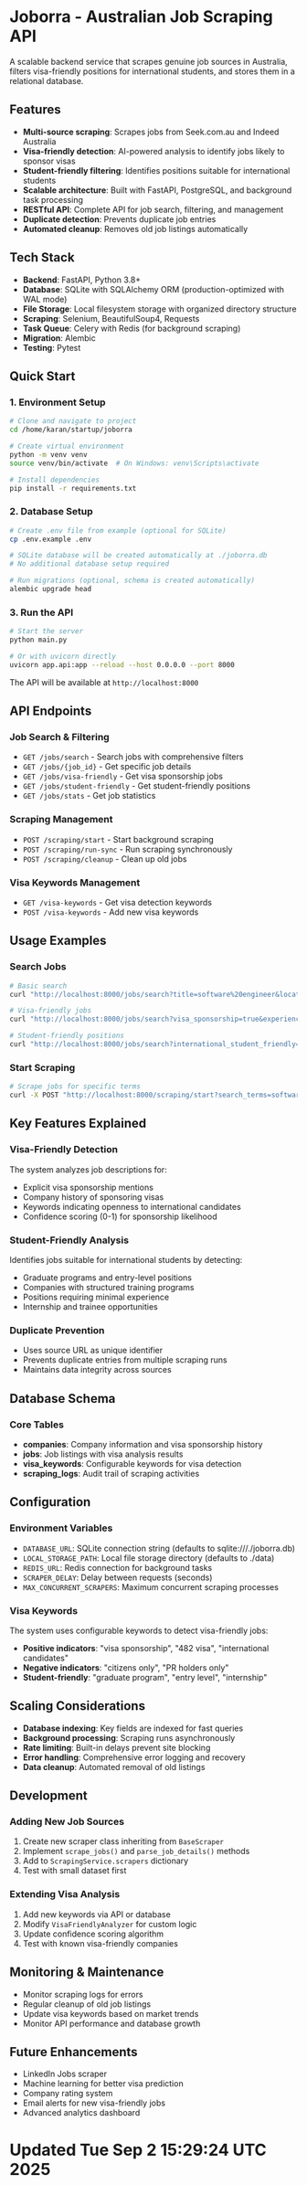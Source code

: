 # Joborra - Australian Job Scraping API

A scalable backend service that scrapes genuine job sources in Australia, filters visa-friendly positions for international students, and stores them in a relational database.

## Features

- **Multi-source scraping**: Scrapes jobs from Seek.com.au and Indeed Australia
- **Visa-friendly detection**: AI-powered analysis to identify jobs likely to sponsor visas
- **Student-friendly filtering**: Identifies positions suitable for international students
- **Scalable architecture**: Built with FastAPI, PostgreSQL, and background task processing
- **RESTful API**: Complete API for job search, filtering, and management
- **Duplicate detection**: Prevents duplicate job entries
- **Automated cleanup**: Removes old job listings automatically

## Tech Stack

- **Backend**: FastAPI, Python 3.8+
- **Database**: SQLite with SQLAlchemy ORM (production-optimized with WAL mode)
- **File Storage**: Local filesystem storage with organized directory structure
- **Scraping**: Selenium, BeautifulSoup4, Requests
- **Task Queue**: Celery with Redis (for background scraping)
- **Migration**: Alembic
- **Testing**: Pytest

## Quick Start

### 1. Environment Setup

```bash
# Clone and navigate to project
cd /home/karan/startup/joborra

# Create virtual environment
python -m venv venv
source venv/bin/activate  # On Windows: venv\Scripts\activate

# Install dependencies
pip install -r requirements.txt
```

### 2. Database Setup

```bash
# Create .env file from example (optional for SQLite)
cp .env.example .env

# SQLite database will be created automatically at ./joborra.db
# No additional database setup required

# Run migrations (optional, schema is created automatically)
alembic upgrade head
```

### 3. Run the API

```bash
# Start the server
python main.py

# Or with uvicorn directly
uvicorn app.api:app --reload --host 0.0.0.0 --port 8000
```

The API will be available at `http://localhost:8000`

## API Endpoints

### Job Search & Filtering

- `GET /jobs/search` - Search jobs with comprehensive filters
- `GET /jobs/{job_id}` - Get specific job details
- `GET /jobs/visa-friendly` - Get visa sponsorship jobs
- `GET /jobs/student-friendly` - Get student-friendly positions
- `GET /jobs/stats` - Get job statistics

### Scraping Management

- `POST /scraping/start` - Start background scraping
- `POST /scraping/run-sync` - Run scraping synchronously
- `POST /scraping/cleanup` - Clean up old jobs

### Visa Keywords Management

- `GET /visa-keywords` - Get visa detection keywords
- `POST /visa-keywords` - Add new visa keywords

## Usage Examples

### Search Jobs
```bash
# Basic search
curl "http://localhost:8000/jobs/search?title=software%20engineer&location=Sydney"

# Visa-friendly jobs
curl "http://localhost:8000/jobs/search?visa_sponsorship=true&experience_level=entry"

# Student-friendly positions
curl "http://localhost:8000/jobs/search?international_student_friendly=true&employment_type=full-time"
```

### Start Scraping
```bash
# Scrape jobs for specific terms
curl -X POST "http://localhost:8000/scraping/start?search_terms=software%20engineer&search_terms=data%20analyst&location=Australia"
```

## Key Features Explained

### Visa-Friendly Detection
The system analyzes job descriptions for:
- Explicit visa sponsorship mentions
- Company history of sponsoring visas
- Keywords indicating openness to international candidates
- Confidence scoring (0-1) for sponsorship likelihood

### Student-Friendly Analysis
Identifies jobs suitable for international students by detecting:
- Graduate programs and entry-level positions
- Companies with structured training programs
- Positions requiring minimal experience
- Internship and trainee opportunities

### Duplicate Prevention
- Uses source URL as unique identifier
- Prevents duplicate entries from multiple scraping runs
- Maintains data integrity across sources

## Database Schema

### Core Tables
- **companies**: Company information and visa sponsorship history
- **jobs**: Job listings with visa analysis results
- **visa_keywords**: Configurable keywords for visa detection
- **scraping_logs**: Audit trail of scraping activities

## Configuration

### Environment Variables
- `DATABASE_URL`: SQLite connection string (defaults to sqlite:///./joborra.db)
- `LOCAL_STORAGE_PATH`: Local file storage directory (defaults to ./data)
- `REDIS_URL`: Redis connection for background tasks
- `SCRAPER_DELAY`: Delay between requests (seconds)
- `MAX_CONCURRENT_SCRAPERS`: Maximum concurrent scraping processes

### Visa Keywords
The system uses configurable keywords to detect visa-friendly jobs:
- **Positive indicators**: "visa sponsorship", "482 visa", "international candidates"
- **Negative indicators**: "citizens only", "PR holders only"
- **Student-friendly**: "graduate program", "entry level", "internship"

## Scaling Considerations

- **Database indexing**: Key fields are indexed for fast queries
- **Background processing**: Scraping runs asynchronously
- **Rate limiting**: Built-in delays prevent site blocking
- **Error handling**: Comprehensive error logging and recovery
- **Data cleanup**: Automated removal of old listings

## Development

### Adding New Job Sources
1. Create new scraper class inheriting from `BaseScraper`
2. Implement `scrape_jobs()` and `parse_job_details()` methods
3. Add to `ScrapingService.scrapers` dictionary
4. Test with small dataset first

### Extending Visa Analysis
1. Add new keywords via API or database
2. Modify `VisaFriendlyAnalyzer` for custom logic
3. Update confidence scoring algorithm
4. Test with known visa-friendly companies

## Monitoring & Maintenance

- Monitor scraping logs for errors
- Regular cleanup of old job listings
- Update visa keywords based on market trends
- Monitor API performance and database growth

## Future Enhancements

- LinkedIn Jobs scraper
- Machine learning for better visa prediction
- Company rating system
- Email alerts for new visa-friendly jobs
- Advanced analytics dashboard
# Updated Tue Sep  2 15:29:24 UTC 2025


<!-- Security scan triggered at 2025-09-09 05:49:57 -->

<!-- Security scan triggered at 2025-09-09 05:56:17 -->

<!-- Security scan triggered at 2025-09-28 15:59:30 -->

<!-- Security scan triggered at 2025-09-28 16:06:25 -->